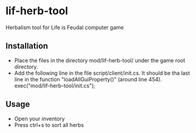 # lif-herb-tool
Herbalism tool for Life is Feudal computer game

## Installation

* Place the files in the directory mod/lif-herb-tool/ under the game root directory.
* Add the following line in the file script/client/init.cs. It should be tha last line in the function "loadAllGuiProperty()" (around line 454).
   exec("mod/lif-herb-tool/init.cs");
   
## Usage

* Open your inventory
* Press ctrl+s to sort all herbs
